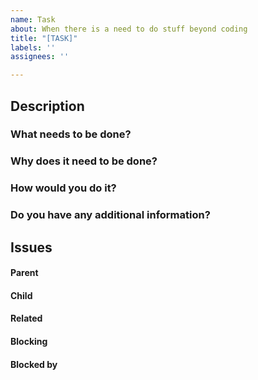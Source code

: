 ```yaml
---
name: Task
about: When there is a need to do stuff beyond coding
title: "[TASK]"
labels: ''
assignees: ''

---
```


## Description

### What needs to be done?



### Why does it need to be done?



### How would you do it?



### Do you have any additional information?



##  Issues
<!--
If it is possible, link issues via task lists sorted by issue numbers like:

- [ ] #1 [BUG] X is not working
- [ ] #2 [DESIGN] Design for X
-->

#### Parent



#### Child



#### Related



#### Blocking
<!-- This issue is blocking other issues. Once this issue is done, we can work on the other issues. -->



#### Blocked by
<!-- This issue is blocked by other issues. Once the other issues are done, we can work on this issue. -->
